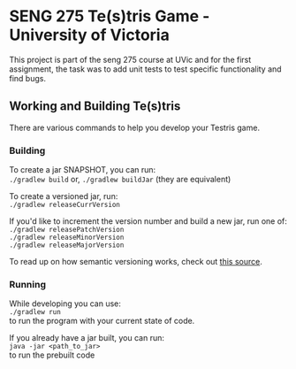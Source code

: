 # SENG 275 Te(s)tris Game - University of Victoria

This project is part of the seng 275 course at UVic and for the first assignment, the task was to add unit tests to test specific functionality and find bugs. 

## Working and Building Te(s)tris

There are various commands to help you develop your Testris game.

### Building

To create a jar SNAPSHOT, you can run:  
`./gradlew build` or, `./gradlew buildJar` (they are equivalent)

To create a versioned jar, run:  
`./gradlew releaseCurrVersion`

If you'd like to increment the version number and build a new jar, run one of:  
`./gradlew releasePatchVersion`  
`./gradlew releaseMinorVersion`  
`./gradlew releaseMajorVersion`

To read up on how semantic versioning works, check out [this source](https://semver.org/).

### Running

While developing you can use:  
`./gradlew run`  
to run the program with your current state of code.

If you already have a jar built, you can run:  
`java -jar <path_to_jar>`  
to run the prebuilt code

